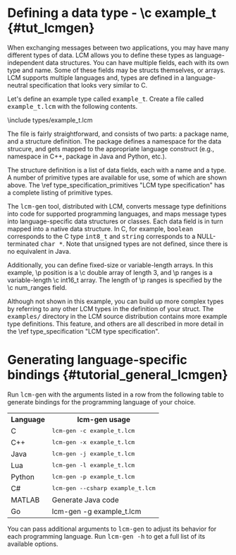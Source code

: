 # Defining a data type - \c example_t {#tut_lcmgen}

When exchanging messages between two applications, you may have
many different types of data. LCM allows you to define these types as
language-independent data structures. You can have multiple
fields, each with its own type and name. Some of these fields may be
structs themselves, or arrays. LCM supports multiple languages and, types are
defined in a language-neutral specification that looks very similar to C.

Let's define an example type called <tt>example_t</tt>. Create
a file called <tt>example_t.lcm</tt> with the following contents.

\include types/example_t.lcm

The file is fairly straightforward, and consists of two parts: a package
name, and a structure definition. The package defines a namespace for the data
strucure, and gets mapped to the appropriate language construct (e.g.,
namespace in C++, package in Java and Python, etc.).

The structure definition is a list of data fields, each with a name and a
type. A number of primitive types are available for use, some of which are
shown above. The \ref type_specification_primitives "LCM type specification"
has a complete listing of primitive types.

The <tt>lcm-gen</tt> tool, distributed with LCM, converts message type
definitions into code for supported programming languages, and maps message
types into language-specific data structures or classes. Each data field is in
turn mapped into a native data structure. In C, for example, <tt>boolean</tt>
corresponds to the C type <tt>int8_t</tt> and <tt>string</tt> corresponds to a
NULL-terminated <tt>char \*</tt>. Note that unsigned types are not defined,
since there is no equivalent in Java.

Additionally, you can define fixed-size or variable-length arrays. In this
example, \p position is a \c double array of length 3, and \p ranges is a
variable-length \c int16_t array. The length of \p ranges is specified by the
\c num_ranges field.

Although not shown in this example, you can build up more complex types by
referring to any other LCM types in the definition of your struct. The
<tt>examples/</tt> directory in the LCM source distribution contains more
example type definitions. This feature, and others are all described in more
detail in the \ref type_specification "LCM type specification".

# Generating language-specific bindings {#tutorial_general_lcmgen}

Run <tt>lcm-gen</tt> with the arguments listed in a row from the following
table to generate bindings for the programming language of your choice.

<table>
<tr><th>Language</th><th>lcm-gen usage</th></tr>
<tr><td>C</td><td><tt>lcm-gen -c example_t.lcm</tt></tr>
<tr><td>C++</td><td><tt>lcm-gen -x example_t.lcm</tt></tr>
<tr><td>Java</td><td><tt>lcm-gen -j example_t.lcm</tt></tr>
<tr><td>Lua</td><td><tt>lcm-gen -l example_t.lcm</tt></tr>
<tr><td>Python</td><td><tt>lcm-gen -p example_t.lcm</tt></tr>
<tr><td>C#</td><td><tt>lcm-gen --csharp example_t.lcm</tt></tr>
<tr><td>MATLAB</td><td>Generate Java code</tr>
<tr><td>Go</td><td>lcm-gen -g example_t.lcm</td></tr>
</table>

You can pass additional arguments to <tt>lcm-gen</tt> to adjust its behavior
for each programming language. Run <tt>lcm-gen -h</tt> to get a full list of
its available options.
